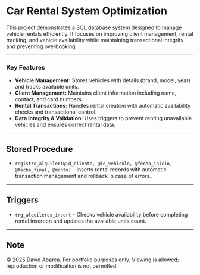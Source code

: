 # Car Rental System Optimization

This project demonstrates a SQL database system designed to manage vehicle rentals efficiently. It focuses on improving client management, rental tracking, and vehicle availability while maintaining transactional integrity and preventing overbooking.

---

### Key Features

- **Vehicle Management:** Stores vehicles with details (brand, model, year) and tracks available units. 
- **Client Management:** Maintains client information including name, contact, and card numbers. 
- **Rental Transactions:** Handles rental creation with automatic availability checks and transactional control.  
- **Data Integrity & Validation:** Uses triggers to prevent renting unavailable vehicles and ensures correct rental data.  

---

## Stored Procedure

- `registro_alquiler(@id_cliente, @id_vehiculo, @fecha_inicio, @fecha_final, @monto)` – Inserts rental records with automatic transaction management and rollback in case of errors.

---

## Triggers

- `trg_alquileres_insert` – Checks vehicle availability before completing rental insertion and updates the available units count.

---

## Note 
© 2025 David Abarca. For portfolio purposes only. Viewing is allowed; reproduction or modification is not permitted.
